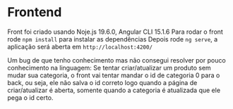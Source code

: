 # Frontend

Front foi criado usando Noje.js 19.6.0, Angular CLI 15.1.6
Para rodar o front rode `npm install` para instalar as dependências
Depois rode `ng serve`, a aplicação será aberta em `http://localhost:4200/`

Um bug de que tenho conhecimento mas não consegui resolver por pouco conhecimento na linguagem:
Se tentar criar/atualizar um produto sem mudar sua categoria, o front vai tentar mandar o id de categoria 0 para o back, ou seja, ele não salva o id correto logo quando a página de criar/atualizar é aberta, somente quando a categoria é atualizada que ele pega o id certo.
